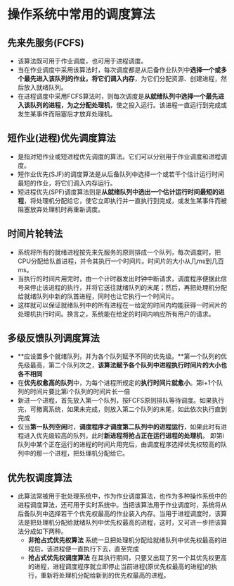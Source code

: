 # 操作系统中常用的调度算法

## 先来先服务(FCFS)
* 该算法既可用于作业调度，也可用于进程调度。
* 当在作业调度中采用该算法时，每次调度都是从后备作业队列中**选择一个或多个最先进入该队列的作业，将它们调入内存**，为它们分配资源、创建进程，然后放入就绪队列。
* 在进程调度中采用FCFS算法时，则每次调度是**从就绪队列中选择一个最先进入该队列的进程，为之分配处理机**，使之投入运行。该进程一直运行到完成或发生某事件而阻塞后才放弃处理机。

## 短作业(进程)优先调度算法
* 是指对短作业或短进程优先调度的算法。它们可以分别用于作业调度和进程调度。
* 短作业优先(SJF)的调度算法是从后备队列中选择一个或若干个估计运行时间最短的作业，将它们调入内存运行。
* 短进程优先(SPF)调度算法则是**从就绪队列中选出一个估计运行时间最短的进程**，将处理机分配给它，使它立即执行并一直执行到完成，或发生某事件而被阻塞放弃处理机时再重新调度。

## 时间片轮转法
* 系统将所有的就绪进程按先来先服务的原则排成一个队列，每次调度时，把CPU分配给队首进程，并令其执行一个时间片。时间片的大小从几ms到几百ms。
* 当执行的时间片用完时，由一个计时器发出时钟中断请求，调度程序便据此信号来停止该进程的执行，并将它送往就绪队列的末尾；然后，再把处理机分配给就绪队列中新的队首进程，同时也让它执行一个时间片。
* 这样就可以保证就绪队列中的所有进程在一给定的时间内均能获得一时间片的处理机执行时间。换言之，系统能在给定的时间内响应所有用户的请求。

## 多级反馈队列调度算法
* **应设置多个就绪队列，并为各个队列赋予不同的优先级。**第一个队列的优先级最高，第二个队列次之，**该算法赋予各个队列中进程执行时间片的大小也各不相同**
* 在**优先权愈高的队列**中，为每个进程所规定的**执行时间片就愈小**。第i+1个队列的时间片要比第i个队列的时间片长一倍
* 新进一个进程，首先放入第一个队列，按FCFS原则排队等待调度。如果执行完，可撤离系统，如果未完成，则放入第二个队列的末尾，如此依次执行直到完成
* 仅当**第一队列空闲**时，**调度程序才调度第二队列中的进程运行**，如果此时有进程进入优先级较高的队列，此时**新进程将抢占正在运行进程的处理机**，
    即第i队列中某个正在运行的进程的时间片用完后，由调度程序选择优先权较高的队列中的那一个进程，把处理机分配给它。
    
    
## 优先权调度算法
* 此算法常被用于批处理系统中，作为作业调度算法，也作为多种操作系统中的进程调度算法，还可用于实时系统中。当把该算法用于作业调度时，系统将从后备队列中选择若干个优先权最高的作业装入内存。当用于进程调度时，该算法是把处理机分配给就绪队列中优先权最高的进程，这时，又可进一步把该算法分成如下两种。
    * **非抢占式优先权算法**
    系统一旦把处理机分配给就绪队列中优先权最高的进程后，该进程便一直执行下去，直至完成
    * **抢占式优先权调度算法**
    在其执行期间，只要又出现了另一个其优先权更高的进程，进程调度程序就立即停止当前进程(原优先权最高的进程)的执行，重新将处理机分配给新到的优先权最高的进程。


    
